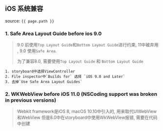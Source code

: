 ## iOS 系统兼容
source: `{{ page.path }}`

### 1. Safe Area Layout Guide before ios 9.0

> 9.0 前使用`Top Layout Guide`和`Bottom Layout Guide`进行约束, 11中被弃用
> , 9.0 使用`Safe Area`. 
>
> 为了兼容8.0, 需要使用`Top Layout Guide` 和 `Bottom Layout Guide`

    1. storyboard中选择ViewController
    2. File inspector中`Builds for` 选择 `iOS 9.0 and Later`
    3. 去掉`Use Safe Area Layout Guides`

### 2. WKWebView before iOS 11.0 (NSCoding support was broken in previous versions)

> Webkit framework是iOS 8, macOS 10.10中引入的, 用来取代UIWebView和WebView
> 但是8.0中在storyboard中使用WkWebView报错, 需要在代码中创建
